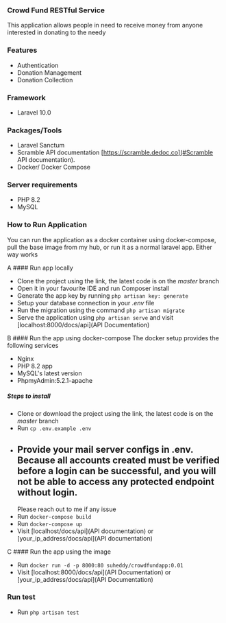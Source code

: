 ### Crowd Fund RESTful Service

This application allows people in need to receive money from anyone interested in donating to the needy

### Features
- Authentication
- Donation Management
- Donation Collection

### Framework
- Laravel 10.0

### Packages/Tools
- Laravel Sanctum
- Scramble API documentation [https://scramble.dedoc.co](#Scramble API documentation).
- Docker/ Docker Compose

### Server requirements
- PHP 8.2
- MySQL

### How to Run Application
You can run the application as a docker container using docker-compose, pull the base image from my hub, or run it as a normal laravel app. Either way works

A #### Run app locally
- Clone the project using the link, the latest code is on the *master* branch
- Open it in your favourite IDE and run Composer install
- Generate the app key by running `php artisan key: generate`
- Setup your database connection in your *.env* file
- Run the migration using the command `php artisan migrate`
- Serve the application using `php artisan serve` and visit [localhost:8000/docs/api](API Documentation)

B #### Run the app using docker-compose
The docker setup provides the following services
- Nginx
- PHP 8.2 app
- MySQL's latest version
- PhpmyAdmin:5.2.1-apache

##### Steps to install
- Clone or download the project using the link, the latest code is on the *master* branch
- Run `cp .env.example .env`
- ## Provide your mail server configs in .env. Because all accounts created must be verified before a login can be successful, and you will not be able to access any protected endpoint without login.
  Please reach out to me if any issue
- Run `docker-compose build`
- Run `docker-compose up`
- Visit [localhost/docs/api](API documentation) or [your_ip_address/docs/api](API documentation)

C #### Run the app using the image
- Run `docker run -d -p 8000:80 suheddy/crowdfundapp:0.01`
- Visit [localhost:8000/docs/api](API Documentation) or [your_ip_address/docs/api](API Documentation)

### Run test
- Run `php artisan test`
